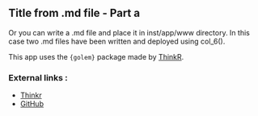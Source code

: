 ## Title from .md file - Part a

Or you can write a .md file and place it in inst/app/www directory. In this case two .md files have been written and deployed using col_6(). 

This app uses the `{golem}` package made by [ThinkR](https://rtask.thinkr.fr).

### External links :

+ [Thinkr](https://rtask.thinkr.fr)
+ [GitHub](https://github.com/ThinkR-open)
